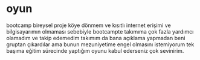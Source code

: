 # oyun
bootcamp bireysel proje
köye dönmem ve kısıtlı internet erişimi ve bilgisayarımın olmaması sebebiyle bootcampte takımıma çok fazla yardımcı olamadım ve takip edemedim takımım da bana açıklama yapmadan beni gruptan çıkardılar ama bunun mezuniyetime engel olmasını istemiyorum tek başıma eğitim sürecinde yaptığım oyunu kabul ederseniz çok sevinirim.

